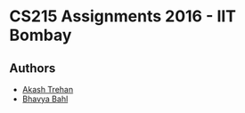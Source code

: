 # CS215 Assignments 2016 - IIT Bombay

## Authors
- [Akash Trehan](https://codemaxx.github.io/)
- [Bhavya Bahl](https://github.com/bhavya01)

